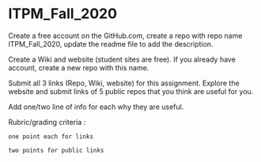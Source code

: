 # ITPM_Fall_2020
Create a free account on the GitHub.com, create a repo with repo name ITPM_Fall_2020, update the readme file to add the description.

Create a Wiki and website (student sites are free).  If you already have account, create a new repo with this name. 

Submit all 3 links  (Repo, Wiki, website) for this assignment.  Explore the website and submit links of 5 public repos that you think are useful for you. 

Add one/two line of info for each why they are useful. 

Rubric/grading criteria :

    one point each for links

    two points for public links 
